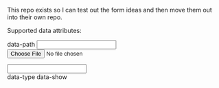 This repo exists so I can test out the form ideas and then move them out into their own repo.

Supported data attributes:

data-path
<input data-path="firebase path"/>
<input type="file" data-path="firebase path" />
<img data-path="firebase path"/>

<div data-path="/contacts" data-type="collection">
    <span data-path="name"></span>
    <input data-path="name"></span>
</div>
data-type
data-show 